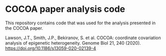 # COCOA paper analysis code

This repository contains code that was used for the analysis presented in the COCOA paper.

Lawson, J.T., Smith, J.P., Bekiranov, S. et al. COCOA: coordinate covariation analysis of epigenetic heterogeneity. Genome Biol 21, 240 (2020). https://doi.org/10.1186/s13059-020-02139-4
